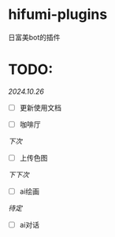# hifumi-plugins
日富美bot的插件

# TODO:
*2024.10.26*

- [ ] 更新使用文档

- [ ] 咖啡厅

*下次*

- [ ] 上传色图

*下下次*

- [ ] ai绘画

*待定*

- [ ] ai对话
